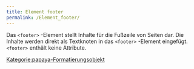```yaml
---
title: Element footer
permalink: /Element_footer/
---
```


Das `<footer>` -Element stellt Inhalte für die Fußzeile von Seiten dar. Die Inhalte werden direkt als Textknoten in das `<footer>` -Element eingefügt. `<footer>` enthält keine Attribute.

[Kategorie:papaya-Formatierungsobjekt](/Kategorie:papaya-Formatierungsobjekt "wikilink")